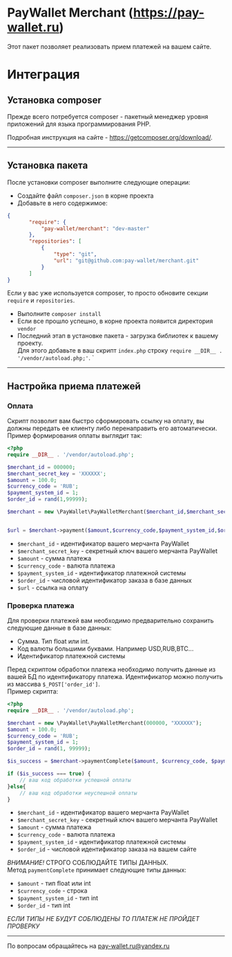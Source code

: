 # PayWallet Merchant (https://pay-wallet.ru)

Этот пакет позволяет реализовать прием платежей на вашем сайте.

# Интеграция

## Установка composer
Прежде всего потребуется composer - пакетный менеджер уровня приложений для языка программирования PHP.
  
Подробная инструкция на сайте - https://getcomposer.org/download/.
___ 
## Установка пакета
После установки composer выполните следующие операции:
* Создайте файл `composer.json` в корне проекта
* Добавьте в него содержимое:
```json
{
       "require": {
           "pay-wallet/merchant": "dev-master"
       },
       "repositories": [
           {
               "type": "git",
               "url": "git@github.com:pay-wallet/merchant.git"
           }
       ]
}
```
Если у вас уже используется composer, то просто обновите секции `require` и `repositories`.
* Выполните `composer install`
* Если все прошло успешно, в корне проекта появится директория `vendor`
* Последний этап в установке пакета - загрузка библиотек к вашему проекту.  
Для этого добавьте в ваш скрипт `index.php` строку `require __DIR__ . '/vendor/autoload.php;'`.
`
___ 
## Настройка приема платежей
### Оплата
Скрипт позволит вам быстро сформировать ссылку на оплату, вы должны передать ее клиенту либо перенаправить его автоматически.
Пример формирования оплаты выглядит так:
```php
<?php
require __DIR__ . '/vendor/autoload.php';

$merchant_id = 000000;
$merchant_secret_key = 'XXXXXX';
$amount = 100.0;
$currency_code = 'RUB';
$payment_system_id = 1;
$order_id = rand(1,99999);

$merchant = new \PayWallet\PayWalletMerchant($merchant_id,$merchant_secret_key);


$url = $merchant->payment($amount,$currency_code,$payment_system_id,$order_id); 
```

* `$merchant_id` - идентификатор вашего мерчанта PayWallet
* `$merchant_secret_key` - секретный ключ вашего мерчанта PayWallet
* `$amount` - сумма платежа
* `$currency_code` - валюта платежа
* `$payment_system_id` - идентификатор платежной системы
* `$order_id` - числовой идентификатор заказа в базе данных
* `$url` - ссылка на оплату

### Проверка платежа

Для проверки платежей вам необходимо предварительно сохранить следующие данные в базе данных:
* Сумма. Тип float или int. 
* Код валюты большими буквами. Например USD,RUB,BTC...
* Идентификатор платежной системы


Перед скриптом обработки платежа необходимо получить данные из вашей БД по идентификатору платежа.
Идентификатор можно получить из массива `$_POST['order_id']`.  
Пример скрипта:
```php
<?php
require __DIR__ . '/vendor/autoload.php';

$merchant = new \PayWallet\PayWalletMerchant(000000, "XXXXXX");
$amount = 100.0;
$currency_code = 'RUB';
$payment_system_id = 1;
$order_id = rand(1, 99999);

$is_success = $merchant->paymentComplete($amount, $currency_code, $payment_system_id, $order_id);

if ($is_success === true) {
    // ваш код обработки успешной оплаты
}else{
    // ваш код обработки неуспешной оплаты
}
```

* `$merchant_id` - идентификатор вашего мерчанта PayWallet
* `$merchant_secret_key` - секретный ключ вашего мерчанта PayWallet
* `$amount` - сумма платежа
* `$currency_code` - валюта платежа
* `$payment_system_id` - идентификатор платежной системы
* `$order_id` - числовой идентификатор заказа на вашем сайте


*ВНИМАНИЕ!*
СТРОГО СОБЛЮДАЙТЕ ТИПЫ ДАННЫХ.   
Метод `paymentComplete` принимает следующие типы данных:
* `$amount` - тип float или int
* `$currency_code` - строка
* `$payment_system_id` - тип int
* `$order_id` - тип int

*ЕСЛИ ТИПЫ НЕ БУДУТ СОБЛЮДЕНЫ ТО ПЛАТЕЖ НЕ ПРОЙДЕТ ПРОВЕРКУ*


___

По вопросам обращайтесь на pay-wallet.ru@yandex.ru

